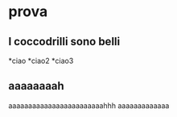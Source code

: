 # prova
## I coccodrilli sono belli ##
*ciao
*ciao2
*ciao3
## aaaaaaaah ##
aaaaaaaaaaaaaaaaaaaaaaaahhh
aaaaaaaaaaaaa

